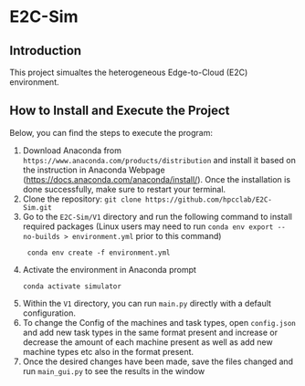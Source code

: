 # E2C-Sim
## Introduction
This project simualtes the heterogeneous Edge-to-Cloud (E2C) environment. 
## How to Install and Execute the Project
Below, you can find the steps to execute the program:
1. Download Anaconda from ``` https://www.anaconda.com/products/distribution ``` and install it based on the instruction in Anaconda Webpage (https://docs.anaconda.com/anaconda/install/). Once the installation is done successfully, make sure to restart your terminal.
2. Clone the repository:
```git clone https://github.com/hpcclab/E2C-Sim.git ```
3. Go to the ```E2C-Sim/V1``` directory and run the following command to install required packages (Linux users may need to run `conda env export --no-builds > environment.yml` prior to this command)
   ```
    conda env create -f environment.yml
    ```
4. Activate the environment in Anaconda prompt
   ```
   conda activate simulator
   ```
4. Within the ``` V1 ``` directory, you can run ``` main.py ``` directly with a default configuration.
5. To change the Config of the machines and task types, open ``` config.json ``` and add new task types in the same format present and increase or decrease the amount of each machine present as well as add new machine types etc also in the format present.
6. Once the desired changes have been made, save the files changed and run ``` main_gui.py ``` to see the results in the window 
